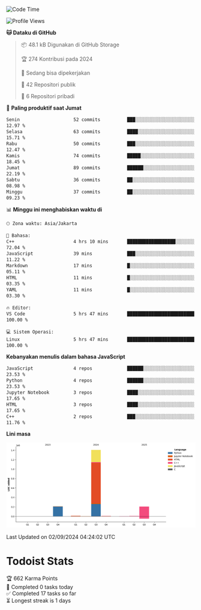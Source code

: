 <!--START_SECTION:waka-->
![Code Time](http://img.shields.io/badge/Code%20Time-28%20hrs%2051%20mins-blue)

![Profile Views](http://img.shields.io/badge/Profil%20dilihat-54-blue)

**🐱 Dataku di GitHub** 

> 📦 48.1 kB Digunakan di GitHub Storage 
 > 
> 🏆 274 Kontribusi pada 2024
 > 
> 💼 Sedang bisa dipekerjakan
 > 
> 📜 42 Repositori publik 
 > 
> 🔑 6 Repositori pribadi 
 > 
📅 **Paling produktif saat Jumat** 

```text
Senin                    52 commits          ███░░░░░░░░░░░░░░░░░░░░░░   12.97 % 
Selasa                   63 commits          ████░░░░░░░░░░░░░░░░░░░░░   15.71 % 
Rabu                     50 commits          ███░░░░░░░░░░░░░░░░░░░░░░   12.47 % 
Kamis                    74 commits          █████░░░░░░░░░░░░░░░░░░░░   18.45 % 
Jumat                    89 commits          ██████░░░░░░░░░░░░░░░░░░░   22.19 % 
Sabtu                    36 commits          ██░░░░░░░░░░░░░░░░░░░░░░░   08.98 % 
Minggu                   37 commits          ██░░░░░░░░░░░░░░░░░░░░░░░   09.23 % 
```


📊 **Minggu ini menghabiskan waktu di** 

```text
🕑︎ Zona waktu: Asia/Jakarta

💬 Bahasa: 
C++                      4 hrs 10 mins       ██████████████████░░░░░░░   72.04 % 
JavaScript               39 mins             ███░░░░░░░░░░░░░░░░░░░░░░   11.22 % 
Markdown                 17 mins             █░░░░░░░░░░░░░░░░░░░░░░░░   05.11 % 
HTML                     11 mins             █░░░░░░░░░░░░░░░░░░░░░░░░   03.35 % 
YAML                     11 mins             █░░░░░░░░░░░░░░░░░░░░░░░░   03.30 % 

🔥 Editor: 
VS Code                  5 hrs 47 mins       █████████████████████████   100.00 % 

💻 Sistem Operasi: 
Linux                    5 hrs 47 mins       █████████████████████████   100.00 % 
```

**Kebanyakan menulis dalam bahasa JavaScript** 

```text
JavaScript               4 repos             ██████░░░░░░░░░░░░░░░░░░░   23.53 % 
Python                   4 repos             ██████░░░░░░░░░░░░░░░░░░░   23.53 % 
Jupyter Notebook         3 repos             ████░░░░░░░░░░░░░░░░░░░░░   17.65 % 
HTML                     3 repos             ████░░░░░░░░░░░░░░░░░░░░░   17.65 % 
C++                      2 repos             ███░░░░░░░░░░░░░░░░░░░░░░   11.76 % 
```



**Lini masa**

![Lines of Code chart](https://raw.githubusercontent.com/yusuf601/yusuf601/main/assets/bar_graph.png)


 Last Updated on 02/09/2024 04:24:02 UTC
<!--END_SECTION:waka-->
# Todoist Stats

<!-- TODO-IST:START -->
🏆  662 Karma Points           
🌸  Completed 0 tasks today           
✅  Completed 17 tasks so far           
⏳  Longest streak is 1 days
<!-- TODO-IST:END -->
